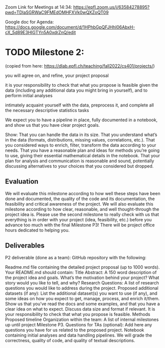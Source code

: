 Zoom Link for Meetings at 14:34: https://epfl.zoom.us/j/63584278895?pwd=TDlaSGRWaC9FMEdOMHFXVk0wQXZoQT09 

Google doc for Agenda: https://docs.google.com/document/d/1HPhbGpQFJHhI06AbxH-cX_5d89E3HIGTYn5A0xdrZnQ/edit


# TODO Milestone 2:
(copied from here: https://dlab.epfl.ch/teaching/fall2022/cs401/projects/)

you will agree on, and refine, your project proposal

it is your responsibility to check that what you propose is feasible given the data (including any additional data you might bring in yourself), and to perform initial analyses

intimately acquaint yourself with the data, preprocess it, and complete all the necessary descriptive statistics tasks

We expect you to have a pipeline in place, fully documented in a notebook, and show us that you have clear project goals.



Show:
That you can handle the data in its size.
That you understand what’s in the data (formats, distributions, missing values, correlations, etc.).
That you considered ways to enrich, filter, transform the data according to your needs.
That you have a reasonable plan and ideas for methods you’re going to use, giving their essential mathematical details in the notebook.
That your plan for analysis and communication is reasonable and sound, potentially discussing alternatives to your choices that you considered but dropped.


## Evaluation

We will evaluate this milestone according to how well these steps have been done and documented, the quality of the code and its documentation, the feasibility and critical awareness of the project. We will also evaluate this milestone according to how clear, reasonable, and well thought-through the project idea is. Please use the second milestone to really check with us that everything is in order with your project (idea, feasibility, etc.) before you advance too much with the final Milestone P3! There will be project office hours dedicated to helping you.

## Deliverables
P2 deliverable (done as a team): GitHub repository with the following:

Readme.md file containing the detailed project proposal (up to 1000 words). Your README.md should contain:
Title
Abstract: A 150 word description of the project idea and goals. What’s the motivation behind your project? What story would you like to tell, and why?
Research Questions: A list of research questions you would like to address during the project.
Proposed additional datasets (if any): List the additional dataset(s) you want to use (if any), and some ideas on how you expect to get, manage, process, and enrich it/them. Show us that you’ve read the docs and some examples, and that you have a clear idea on what to expect. Discuss data size and format if relevant. It is your responsibility to check that what you propose is feasible.
Methods
Proposed timeline
Organization within the team: A list of internal milestones up until project Milestone P3.
Questions for TAs (optional): Add here any questions you have for us related to the proposed project.
Notebook containing initial analyses and data handling pipelines. We will grade the correctness, quality of code, and quality of textual descriptions.
